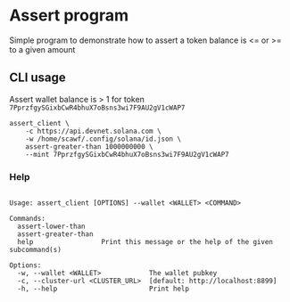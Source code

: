 # Assert program

Simple program to demonstrate how to assert a token balance is <= or >= to a given amount

## CLI usage

Assert wallet balance is > 1 for token `7PprzfgySGixbCwR4bhuX7oBsns3wi7F9AU2gV1cWAP7` 

```
assert_client \
    -c https://api.devnet.solana.com \
    -w /home/scawf/.config/solana/id.json \
    assert-greater-than 1000000000 \
    --mint 7PprzfgySGixbCwR4bhuX7oBsns3wi7F9AU2gV1cWAP7
```

### Help

```Assert CLI

Usage: assert_client [OPTIONS] --wallet <WALLET> <COMMAND>

Commands:
  assert-lower-than    
  assert-greater-than  
  help                 Print this message or the help of the given subcommand(s)

Options:
  -w, --wallet <WALLET>            The wallet pubkey
  -c, --cluster-url <CLUSTER_URL>  [default: http://localhost:8899]
  -h, --help                       Print help
```
